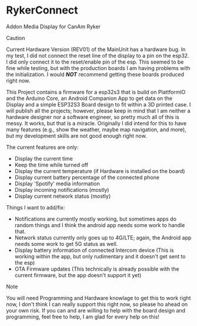 # RykerConnect
Addon Media Display for CanAm Ryker

> [!CAUTION]
> Current Hardware Version (REV01) of the MainUnit has a hardware bug.
In my test, I did not connect the reset line of the display to a pin on the esp32. 
I did only connect it to the reset/enable pin of the esp. This seemed to be fine while testing, but with the production boards I am having problems with the initialization.
I would ***NOT*** recommend getting these boards produced right now.

This Project contains a firmware for a esp32s3 that is build on PlattformIO and the Arduino Core, an Android Companion App to get data on the Display and a simple ESP32S3 Board design to fit within a 3D printed case.
I will publish all the projects; however, please keep in mind that I am neither a hardware designer nor a software engineer, so pretty much all of this is messy.
It works, but that is a miracle.
Originally I did intend for this to have many features (e.g., show the weather, maybe map navigation, and more), but my development skills are not good enough right now.

The current features are only:
- Display the current time
- Keep the time while turned off
- Display the current temperature (if Hardware is installed on the board)
- Display current battery percentage of the connected phone
- Display 'Spotify' media information
- Display incoming notifications (mostly)
- Display current network status (mostly)

Things I want to add/fix:
- Notifications are currently mostly working, but sometimes apps do random things and I think the android app needs some work to handle that.
- Network status currently only goes up to 4G/LTE; again, the Android app needs some work to get 5G status as well.
- Display battery information of connected Intercom device (This is working within the app, but only rudimentary and it doesn't get sent to the esp)
- OTA Firmware updates (This technically is already possible with the current firmware, but the app doesn't support it yet)

> [!NOTE]
> You will need Programming and Hardware knowlage to get this to work right now, I don't think I can really support this right now, so please ho ahead on your own risk.
> If you can and are willing to help with the board design and programming, feel free to help, I am glad for every help on this!
